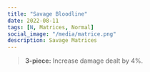 ```yaml
---
title: "Savage Bloodline"
date: 2022-08-11
tags: [N, Matrices, Normal]
social_image: "/media/matrice.png"
description: Savage Matrices
---
```


> **3-piece:** Increase damage dealt by 4%.
